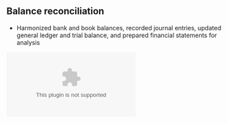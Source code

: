 ## Balance reconciliation
- Harmonized bank and book balances, recorded journal entries, updated general ledger and trial balance, and prepared financial statements for analysis

![View/download report](https://github.com/rizsocial/Accounting/blob/main/Balance%20reconciliation/4.%20Accounting%20project.xlsx)
